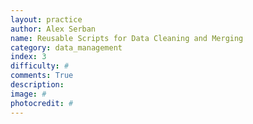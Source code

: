 ```yaml
---
layout: practice
author: Alex Serban
name: Reusable Scripts for Data Cleaning and Merging
category: data_management
index: 3
difficulty: #
comments: True
description:
image: #
photocredit: #
---
```


